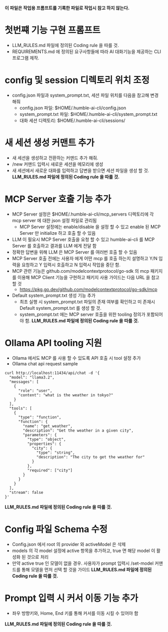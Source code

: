 **이 파일은 작업용 프롬프트를 기록한 파일로 작업시 참고 하지 않는다.**

# 첫번쨰 기능 구현 프롬프트
- LLM_RULES.md 파일에 정의된 Coding rule 을 따를 것.
- REQUIREMENTS.md 에 정의된 요구사항들에 따라 AI 대화기능을 제공하는 CLI 프로그램 제작.

# config 및 session 디렉토리 위치 조정
- config.json 파일과 system_prompt.txt, 세션 파일 위치를 다음을 참고해 변경 해줘
    - config.json 파일: $HOME/.humble-ai-cli/config.json
    - system_prompt.txt 파일: $HOME/.humble-ai-cli/system_prompt.txt
    - 대화 세션 디렉토리: $HOME/.humble-ai-cli/sessions/

# 새 세션 생성 커맨트 추가
- 새 세션을 생성하고 전환하는 커맨드 추가 해줘.
- /new 커맨드 입력시 새로운 세션을 메모리에 생성
- 새 세션에서 새로운 대화를 입력하고 답변을 받으면 세션 파일을 생성 할 것.
**LLM_RULES.md 파일에 정의된 Coding rule 을 따를 것.**

# MCP Server 호출 기능 추가
- MCP Server 설정은 $HOME/.humble-ai-cli/mcp_servers 디렉토리에 각 mcp server 에 대한 json 설정 파일로 관리됨
  - MCP Server 설정에는 enable/disable 을 설정 할 수 있고 enable 된 MCP Server 만 initialize 하고 호출 할 수 있음
- LLM 이 필요시 MCP Server 호출을 요청 할 수 있고 humble-ai-cli 를 MCP Server 를 호출하고 결과를 LLM 에게 전달 함
- 정확한 답변을 위해 LLM 은 MCP Server 를 여러번 호출 할 수 있음
- MCP Server 호출 전에는 사용자 에게 어떤 mcp 를 호출 하는지 설명하고 Y/N 입력을 요청하고 Y 입력시 호출하고 N 입력시 작업을 중단 함.
- MCP 관련 기능은 github.com/modelcontextprotocol/go-sdk 의 mcp 패키지를 이용해 MCP Client 기능을 구현하고 패키지 사용 가이드는 다음 URL 을 참고 할 것
  - https://pkg.go.dev/github.com/modelcontextprotocol/go-sdk/mcp
- Default system_prompt.txt 생성 기능 추가
  - 최초 실행 시 system_prompt.txt 파일의 존재 여부를 확인하고 미 존재시 Default system_prompt.txt 를 생성 할 것.
  - system_prompt.txt 에는 MCP server 호출을 위한 tooling 정의가 포함되어야 함.
**LLM_RULES.md 파일에 정의된 Coding rule 을 따를 것.**

# Ollama API tooling 지원
- Ollama 에서도 MCP 를 사용 할 수 있도록 API 호출 시 tool 설정 추가
- Ollama chat api request sample
```shell
curl http://localhost:11434/api/chat -d '{
  "model": "llama3.2",
  "messages": [
    {
      "role": "user",
      "content": "what is the weather in tokyo?"
    }
  ],
  "tools": [
    {
      "type": "function",
      "function": {
        "name": "get_weather",
        "description": "Get the weather in a given city",
        "parameters": {
          "type": "object",
          "properties": {
            "city": {
              "type": "string",
              "description": "The city to get the weather for"
            }
          },
          "required": ["city"]
        }
      }
    }
  ],
  "stream": false 
}'
```
**LLM_RULES.md 파일에 정의된 Coding rule 을 따를 것.**

# Config 파일 Schema 수정
- Config.json 에서 root 의 provider 와 activeModel 은 삭제
- models 의 각 model 설정에 active 항목을 추가하고, true 면 해당 model 이 활성화 된 것으로 처리
- 만약 active true 인 모델이 없을 경우. 사용자가 prompt 입력시 /set-model 커맨드를 통해 모델을 먼저 선택 할 것을 가이드
**LLM_RULES.md 파일에 정의된 Coding rule 을 따를 것.**


# Prompt 입력 시 커서 이동 기능 추가
- 좌우 방향키와, Home, End 키를 통해 커서를 이동 시킬 수 있어야 함

**LLM_RULES.md 파일에 정의된 Coding rule 을 따를 것.**
